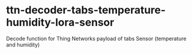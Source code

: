 # ttn-decoder-tabs-temperature-humidity-lora-sensor

Decode function for Thing Networks payload of tabs Sensor (temperature and humidity)